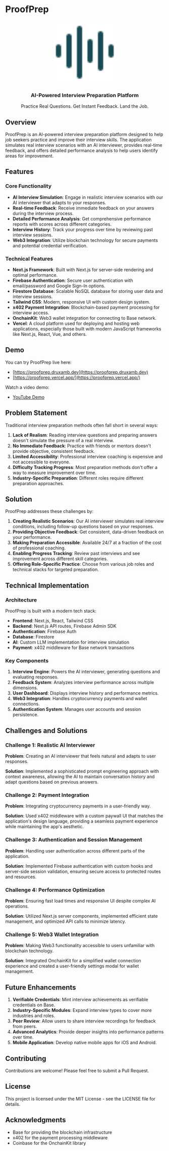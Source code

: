 # ProofPrep

<div align="center">
  <img src="/public/logo.svg" alt="ProofPrep Logo" width="200" />
  <h3>AI-Powered Interview Preparation Platform</h3>
  <p>Practice Real Questions. Get Instant Feedback. Land the Job.</p>
</div>

## Overview

ProofPrep is an AI-powered interview preparation platform designed to help job seekers practice and improve their interview skills. The application simulates real interview scenarios with an AI interviewer, provides real-time feedback, and offers detailed performance analysis to help users identify areas for improvement.

## Features

### Core Functionality

- **AI Interview Simulation**: Engage in realistic interview scenarios with our AI interviewer that adapts to your responses.
- **Real-time Feedback**: Receive immediate feedback on your answers during the interview process.
- **Detailed Performance Analysis**: Get comprehensive performance reports with scores across different categories.
- **Interview History**: Track your progress over time by reviewing past interview sessions.
- **Web3 Integration**: Utilize blockchain technology for secure payments and potential credential verification.

### Technical Features

- **Next.js Framework**: Built with Next.js for server-side rendering and optimal performance.
- **Firebase Authentication**: Secure user authentication with email/password and Google Sign-In options.
- **Firestore Database**: Scalable NoSQL database for storing user data and interview sessions.
- **Tailwind CSS**: Modern, responsive UI with custom design system.
- **x402 Payment Integration**: Blockchain-based payment processing for interview access.
- **OnchainKit**: Web3 wallet integration for connecting to Base network.
- **Vercel**: A cloud platform used for deploying and hosting web applications, especially those built with modern JavaScript frameworks like Next.js, React, Vue, and others. 

## Demo

You can try ProofPrep live here:
- [https://proofprep.druxamb.dev](https://proofprep.druxamb.dev)
- [https://proofprep.vercel.app/](https://proofprep.vercel.app/)


Watch a video demo:
- [YouTube Demo](https://youtu.be/C8KdmWDGYNw?si=amdmSjzCIBi-mbov)
## Problem Statement

Traditional interview preparation methods often fall short in several ways:

1. **Lack of Realism**: Reading interview questions and preparing answers doesn't simulate the pressure of a real interview.
2. **No Immediate Feedback**: Practice with friends or mentors doesn't provide objective, consistent feedback.
3. **Limited Accessibility**: Professional interview coaching is expensive and not accessible to everyone.
4. **Difficulty Tracking Progress**: Most preparation methods don't offer a way to measure improvement over time.
5. **Industry-Specific Preparation**: Different roles require different preparation approaches.

## Solution

ProofPrep addresses these challenges by:

1. **Creating Realistic Scenarios**: Our AI interviewer simulates real interview conditions, including follow-up questions based on your responses.
2. **Providing Objective Feedback**: Get consistent, data-driven feedback on your performance.
3. **Making Preparation Accessible**: Available 24/7 at a fraction of the cost of professional coaching.
4. **Enabling Progress Tracking**: Review past interviews and see improvement across different skill categories.
5. **Offering Role-Specific Practice**: Choose from various job roles and technical stacks for targeted preparation.

## Technical Implementation

### Architecture

ProofPrep is built with a modern tech stack:

- **Frontend**: Next.js, React, Tailwind CSS
- **Backend**: Next.js API routes, Firebase Admin SDK
- **Authentication**: Firebase Auth
- **Database**: Firestore
- **AI**: Custom LLM implementation for interview simulation
- **Payment**: x402 middleware for Base network transactions

### Key Components

1. **Interview Engine**: Powers the AI interviewer, generating questions and evaluating responses.
2. **Feedback System**: Analyzes interview performance across multiple dimensions.
3. **User Dashboard**: Displays interview history and performance metrics.
4. **Web3 Integration**: Handles cryptocurrency payments and wallet connections.
5. **Authentication System**: Manages user accounts and session persistence.

## Challenges and Solutions

### Challenge 1: Realistic AI Interviewer

**Problem**: Creating an AI interviewer that feels natural and adapts to user responses.

**Solution**: Implemented a sophisticated prompt engineering approach with context awareness, allowing the AI to maintain conversation history and adapt questions based on previous answers.

### Challenge 2: Payment Integration

**Problem**: Integrating cryptocurrency payments in a user-friendly way.

**Solution**: Used x402 middleware with a custom paywall UI that matches the application's design language, providing a seamless payment experience while maintaining the app's aesthetic.

### Challenge 3: Authentication and Session Management

**Problem**: Handling user authentication across different parts of the application.

**Solution**: Implemented Firebase authentication with custom hooks and server-side session validation, ensuring secure access to protected routes and resources.

### Challenge 4: Performance Optimization

**Problem**: Ensuring fast load times and responsive UI despite complex AI operations.

**Solution**: Utilized Next.js server components, implemented efficient state management, and optimized API calls to minimize latency.

### Challenge 5: Web3 Wallet Integration

**Problem**: Making Web3 functionality accessible to users unfamiliar with blockchain technology.

**Solution**: Integrated OnchainKit for a simplified wallet connection experience and created a user-friendly settings modal for wallet management.

## Future Enhancements

1. **Verifiable Credentials**: Mint interview achievements as verifiable credentials on Base.
2. **Industry-Specific Modules**: Expand interview types to cover more industries and roles.
3. **Peer Review**: Allow users to share interview recordings for feedback from peers.
4. **Advanced Analytics**: Provide deeper insights into performance patterns over time.
5. **Mobile Application**: Develop native mobile apps for iOS and Android.

## Contributing

Contributions are welcome! Please feel free to submit a Pull Request.

## License

This project is licensed under the MIT License - see the LICENSE file for details.

## Acknowledgments

- Base for providing the blockchain infrastructure
- x402 for the payment processing middleware
- Coinbase for the OnchainKit library
